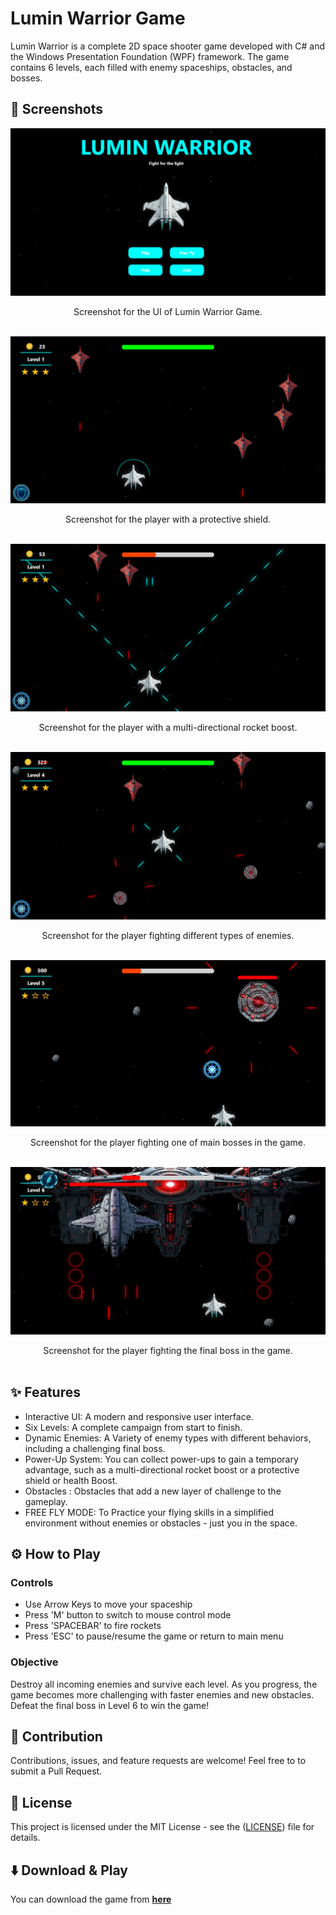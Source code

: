 # Lumin Warrior Game

Lumin Warrior is a complete 2D space shooter game developed with C# and the Windows Presentation Foundation (WPF) framework.  The game contains 6 levels, each filled with enemy spaceships, obstacles, and  bosses.

## 📸 Screenshots
![Screenshot for the UI of Lumin Warrior Game.](https://github.com/MuhammidKhaled/Lumin-Warrior-Game/blob/master/readme-images/luminwarrior1.png)
<div align="center">
  Screenshot for the UI of Lumin Warrior Game.<br>
</div>
<br>

![Screenshot for the player with a protective shield.](https://github.com/MuhammidKhaled/Lumin-Warrior-Game/blob/master/readme-images/luminwarrior2.png)
<div align="center">
  Screenshot for the player with a protective shield.<br>
</div>
<br>

![Screenshot for the player with a multi-directional rocket boost.](https://github.com/MuhammidKhaled/Lumin-Warrior-Game/blob/master/readme-images/luminwarrior3.png)
<div align="center">
  Screenshot for the player with a multi-directional rocket boost.<br>
</div>
<br>

![Screenshot for the player fighting different types of enemies.](https://github.com/MuhammidKhaled/Lumin-Warrior-Game/blob/master/readme-images/luminwarrior4.png)
<div align="center">
  Screenshot for the player fighting different types of enemies.<br>
</div>
<br>

![Screenshot for the player fighting one of main bosses in the game.](https://github.com/MuhammidKhaled/Lumin-Warrior-Game/blob/master/readme-images/luminwarrior5.png)
<div align="center">
  Screenshot for the player fighting one of main bosses in the game.<br>
</div>
<br>

![Screenshot for the player fighting the final boss in the game.](https://github.com/MuhammidKhaled/Lumin-Warrior-Game/blob/master/readme-images/luminwarrior6.png)
<div align="center">
  Screenshot for the player fighting the final boss in the game.<br>
</div>
<br>


## ✨ Features
- Interactive UI: A modern and responsive user interface.
- Six Levels: A complete campaign from start to finish.
- Dynamic Enemies: A Variety of enemy types with different behaviors, including a challenging final boss.
- Power-Up System: You can collect power-ups to gain a temporary advantage, such as a multi-directional rocket boost or a protective shield or health Boost.
- Obstacles : Obstacles that add a new layer of challenge to the gameplay.
- FREE FLY MODE: To Practice your flying skills in a simplified environment without enemies or obstacles - just you in the space.

## ⚙️ How to Play
### Controls
- Use Arrow Keys to move your spaceship
- Press 'M' button to switch to mouse control mode
- Press 'SPACEBAR' to fire rockets
- Press 'ESC' to pause/resume the game or return to main menu
### Objective
Destroy all incoming enemies and survive each level. As you progress, the game becomes more challenging with faster enemies and new obstacles. Defeat the final boss in Level 6 to win the game!

## 🤝 Contribution
Contributions, issues, and feature requests are welcome! Feel free to to submit a Pull Request.

## 📜 License
This project is licensed under the MIT License - see the ([LICENSE](LICENSE)) file for details.

## ⬇️ Download & Play
You can download the game from [**here**](https://github.com/MuhammidKhaled/Lumin-Warrior-Game/releases/download/1.0/LuminWarriorV1.0.rar)
  

